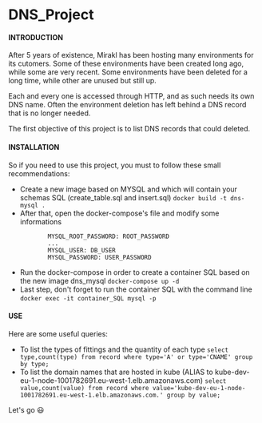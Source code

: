 DNS_Project      
===========

#### INTRODUCTION
After 5 years of existence, Mirakl has been hosting many environments for its cutomers. Some of these environments have been created long ago, while some are very recent. Some environments have been deleted for a long time, while other are unused but still up.

Each and every one is accessed through HTTP, and as such needs its own DNS name. Often the environment deletion has left behind a DNS record that is no longer needed. 

The first objective of this project is to list DNS records that could deleted.

#### INSTALLATION
So if you need to use this project, you must to follow these small recommendations:

 - Create a new image based on MYSQL and which will contain your schemas SQL (create_table.sql and insert.sql)  ``` docker build -t dns-mysql . ```
 - After that, open the docker-compose's file and modify some informations
 
 ``` environment:
            MYSQL_ROOT_PASSWORD: ROOT_PASSWORD
            ...
            MYSQL_USER: DB_USER
            MYSQL_PASSWORD: USER_PASSWORD
 ```
 
 - Run the docker-compose in order to create a container SQL based on the new image dns_mysql ``` docker-compose up -d ```
 - Last step, don't forget to run the container SQL with the command line ``` docker exec -it container_SQL mysql -p ``` 

#### USE
Here are some useful queries:

 - To list the types of fittings and the quantity of each type ``` select type,count(type) from record where type='A' or type='CNAME' group by type; ``` 
 - To list the domain names that are hosted in kube (ALIAS to kube-dev-eu-1-node-1001782691.eu-west-1.elb.amazonaws.com) ``` select value,count(value) from record where value='kube-dev-eu-1-node-1001782691.eu-west-1.elb.amazonaws.com.' group by value; ```

Let's go :smiley:

